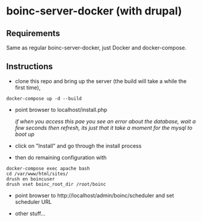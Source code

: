 # boinc-server-docker (with drupal)

## Requirements

Same as regular boinc-server-docker, just Docker and docker-compose. 

## Instructions

* clone this repo and bring up the server (the build will take a while the first time),

 ```
 docker-compose up -d --build
 ```

* point browser to localhost/install.php

    *if when you access this pae you see an error about the database, wait a few seconds then refresh, its just that it take a moment for the mysql to boot up*

* click on "Install" and go through the install process

* then do remaining configuration with
```
docker-compose exec apache bash
cd /var/www/html/sites/
drush en boincuser
drush vset boinc_root_dir /root/boinc
```

* point browser to http://localhost/admin/boinc/scheduler and set scheduler URL

* other stuff...
